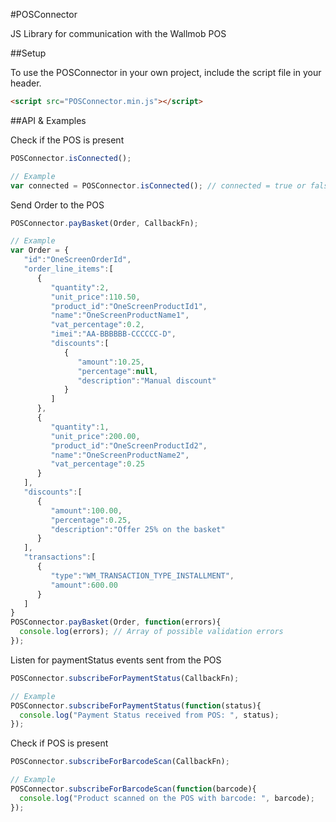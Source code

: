 #POSConnector

JS Library for communication with the Wallmob POS

##Setup

To use the POSConnector in your own project, include the script file in your header.
```html
<script src="POSConnector.min.js"></script>
```

##API & Examples

Check if the POS is present
```javascript
POSConnector.isConnected();
````
```javascript
// Example
var connected = POSConnector.isConnected(); // connected = true or false
````

Send Order to the POS
```javascript
POSConnector.payBasket(Order, CallbackFn);
````
```javascript
// Example
var Order = {
   "id":"OneScreenOrderId",
   "order_line_items":[
      {
         "quantity":2,
         "unit_price":110.50,
         "product_id":"OneScreenProductId1",
         "name":"OneScreenProductName1",
         "vat_percentage":0.2,
         "imei":"AA-BBBBBB-CCCCCC-D",
         "discounts":[
            {
               "amount":10.25,
               "percentage":null,
               "description":"Manual discount"
            }
         ]
      },
      {
         "quantity":1,
         "unit_price":200.00,
         "product_id":"OneScreenProductId2",
         "name":"OneScreenProductName2",
         "vat_percentage":0.25
      }
   ],
   "discounts":[
      {
         "amount":100.00,
         "percentage":0.25,
         "description":"Offer 25% on the basket"
      }
   ],
   "transactions":[
      {
         "type":"WM_TRANSACTION_TYPE_INSTALLMENT",
         "amount":600.00
      }
   ]
}
POSConnector.payBasket(Order, function(errors){
  console.log(errors); // Array of possible validation errors
});
````

Listen for paymentStatus events sent from the POS
```javascript
POSConnector.subscribeForPaymentStatus(CallbackFn);
````
```javascript
// Example
POSConnector.subscribeForPaymentStatus(function(status){
  console.log("Payment Status received from POS: ", status);
});
````

Check if POS is present
```javascript
POSConnector.subscribeForBarcodeScan(CallbackFn);
````
```javascript
// Example
POSConnector.subscribeForBarcodeScan(function(barcode){
  console.log("Product scanned on the POS with barcode: ", barcode);
});
````

